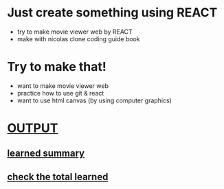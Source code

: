 # Just create something using REACT

- try to make movie viewer web by REACT
- make with nicolas clone coding guide book

# Try to make that!

- want to make movie viewer web
- practice how to use git & react
- want to use html canvas (by using computer graphics)

# <a href="src/App.js">OUTPUT</a>

## <a href="src/SummaryL.md">learned summary</a>

## <a href="src/WhatsLearn.md">check the total learned</a>
